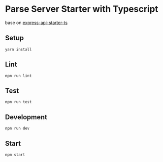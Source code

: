 # Parse Server Starter with Typescript

base on [express-api-starter-ts](https://github.com/w3cj/express-api-starter-ts)

## Setup

```
yarn install
```

## Lint

```
npm run lint
```

## Test

```
npm run test
```

## Development

```
npm run dev
```

## Start

```
npm start
```
